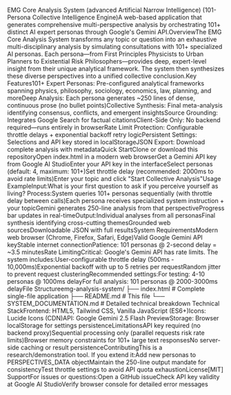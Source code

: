 EMG Core Analysis System (advanced Artificial Narrow Intelligence) (101-Persona Collective Intelligence Engine)A web-based application that generates comprehensive multi-perspective analysis by orchestrating 101+ distinct AI expert personas through Google's Gemini API.OverviewThe EMG Core Analysis System transforms any topic or question into an exhaustive multi-disciplinary analysis by simulating consultations with 101+ specialized AI personas. Each persona—from First Principles Physicists to Urban Planners to Existential Risk Philosophers—provides deep, expert-level insight from their unique analytical framework. The system then synthesizes these diverse perspectives into a unified collective conclusion.Key Features101+ Expert Personas: Pre-configured analytical frameworks spanning physics, philosophy, sociology, economics, law, planning, and moreDeep Analysis: Each persona generates ~250 lines of dense, continuous prose (no bullet points)Collective Synthesis: Final meta-analysis identifying consensus, conflicts, and emergent insightsSource Grounding: Integrates Google Search for factual citationsClient-Side Only: No backend required—runs entirely in browserRate Limit Protection: Configurable throttle delays + exponential backoff retry logicPersistent Settings: Selections and API key stored in localStorageJSON Export: Download complete analysis with metadataQuick StartClone or download this repositoryOpen index.html in a modern web browserGet a Gemini API key from Google AI StudioEnter your API key in the interfaceSelect personas (default: 4, maximum: 101+)Set throttle delay (recommended: 2000ms to avoid rate limits)Enter your topic and click "Start Collective Analysis"Usage ExampleInput:What is your first question to ask if you perceive yourself as living?
Process:System queries 101+ personas sequentially (with throttle delay between calls)Each persona receives specialized system instruction + your topicGemini generates 250-line analysis from that perspectiveProgress bar updates in real-timeOutput:Individual analyses from all personasFinal synthesis identifying cross-cutting themesGrounded web sourcesDownloadable JSON with full resultsSystem RequirementsModern web browser (Chrome, Firefox, Safari, Edge)Valid Google Gemini API keyStable internet connectionPatience: 101 personas @ 2-second delay = ~3.5 minutesRate LimitingCritical: Google's Gemini API has rate limits. The system includes:User-configurable throttle delay (500ms - 10,000ms)Exponential backoff with up to 5 retries per requestRandom jitter to prevent request clusteringRecommended settings:For testing: 4-10 personas @ 1000ms delayFor full analysis: 101 personas @ 2000-3000ms delayFile Structureemg-analysis-system/
├── index.html              # Complete single-file application
├── README.md               # This file
└── SYSTEM_DOCUMENTATION.md # Detailed technical breakdown
Technical StackFrontend: HTML5, Tailwind CSS, Vanilla JavaScript (ES6+)Icons: Lucide Icons (CDN)API: Google Gemini 2.5 Flash PreviewStorage: Browser localStorage for settings persistenceLimitationsAPI key required (no backend proxy)Sequential processing only (parallel requests risk rate limits)Browser memory constraints for 101+ large text responsesNo server-side caching or result persistenceContributingThis is a research/demonstration tool. If you extend it:Add new personas to PERSPECTIVES_DATA objectMaintain the 250-line output mandate for consistencyTest throttle settings to avoid API quota exhaustionLicense[MIT]
SupportFor issues or questions:Open a GitHub issueCheck API key validity at Google AI StudioVerify browser console for detailed error messages
